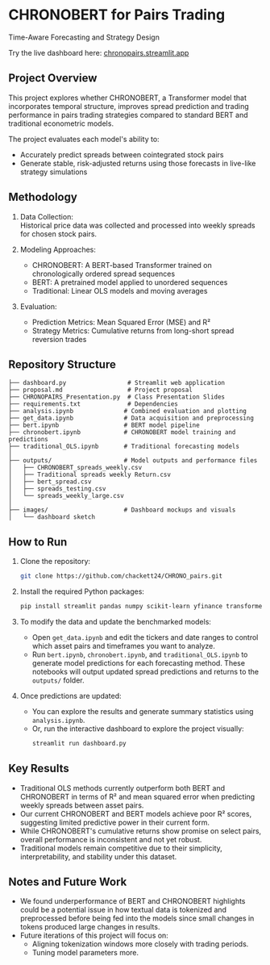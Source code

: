 # CHRONOBERT for Pairs Trading  

Time-Aware Forecasting and Strategy Design

Try the live dashboard here: [chronopairs.streamlit.app](https://chronopairs.streamlit.app)

## Project Overview

This project explores whether CHRONOBERT, a Transformer model that incorporates temporal structure, improves spread prediction and trading performance in pairs trading strategies compared to standard BERT and traditional econometric models.

The project evaluates each model's ability to:
- Accurately predict spreads between cointegrated stock pairs
- Generate stable, risk-adjusted returns using those forecasts in live-like strategy simulations

## Methodology

1. Data Collection:  
   Historical price data was collected and processed into weekly spreads for chosen stock pairs.

2. Modeling Approaches:  
   - CHRONOBERT: A BERT-based Transformer trained on chronologically ordered spread sequences  
   - BERT: A pretrained model applied to unordered sequences  
   - Traditional: Linear OLS models and moving averages

3. Evaluation:  
   - Prediction Metrics: Mean Squared Error (MSE) and R²  
   - Strategy Metrics: Cumulative returns from long-short spread reversion trades

## Repository Structure

```
├── dashboard.py                 # Streamlit web application
├── proposal.md                  # Project proposal
├── CHRONOPAIRS_Presentation.py  # Class Presentation Slides
├── requirements.txt             # Dependencies
├── analysis.ipynb              # Combined evaluation and plotting
├── get_data.ipynb              # Data acquisition and preprocessing
├── bert.ipynb                  # BERT model pipeline
├── chronobert.ipynb            # CHRONOBERT model training and predictions
├── traditional_OLS.ipynb       # Traditional forecasting models
│
├── outputs/                    # Model outputs and performance files
│   ├── CHRONOBERT_spreads_weekly.csv
│   ├── Traditional spreads weekly Return.csv
│   ├── bert_spread.csv
│   ├── spreads_testing.csv
│   └── spreads_weekly_large.csv
│
├── images/                     # Dashboard mockups and visuals
│   └── dashboard sketch
```

## How to Run

1. Clone the repository:
   ```bash
   git clone https://github.com/chackett24/CHRONO_pairs.git
   ```

2. Install the required Python packages:
   ```bash
   pip install streamlit pandas numpy scikit-learn yfinance transformers torch tqdm python-dateutil
   ```

3. To modify the data and update the benchmarked models:

   - Open `get_data.ipynb` and edit the tickers and date ranges to control which asset pairs and timeframes you want to analyze.
   - Run `bert.ipynb`, `chronobert.ipynb`, and `traditional_OLS.ipynb` to generate model predictions for each forecasting method. These notebooks will output updated spread predictions and returns to the `outputs/` folder.

4. Once predictions are updated:

   - You can explore the results and generate summary statistics using `analysis.ipynb`.
   - Or, run the interactive dashboard to explore the project visually:
     ```bash
     streamlit run dashboard.py
     ```


## Key Results

- Traditional OLS methods currently outperform both BERT and CHRONOBERT in terms of R² and mean squared error when predicting weekly spreads between asset pairs.
- Our current CHRONOBERT and BERT models achieve poor R² scores, suggesting limited predictive power in their current form.
- While CHRONOBERT's cumulative returns show promise on select pairs, overall performance is inconsistent and not yet robust.
- Traditional models remain competitive due to their simplicity, interpretability, and stability under this dataset.

## Notes and Future Work

- We found underperformance of BERT and CHRONOBERT highlights could be a potential issue in how textual data is tokenized and preprocessed before being fed into the models since small changes in tokens produced large changes in results.
- Future iterations of this project will focus on:
  - Aligning tokenization windows more closely with trading periods.
  - Tuning model parameters more.
